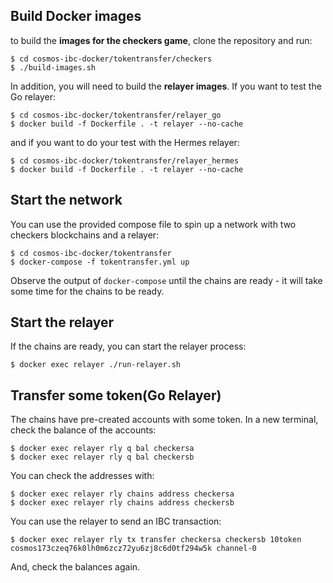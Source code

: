 ## Build Docker images

to build the **images for the checkers game**, clone the repository and run:

```
$ cd cosmos-ibc-docker/tokentransfer/checkers
$ ./build-images.sh
```

In addition, you will need to build the **relayer images**. 
If you want to test the Go relayer:

```
$ cd cosmos-ibc-docker/tokentransfer/relayer_go
$ docker build -f Dockerfile . -t relayer --no-cache
```

and if you want to do your test with the Hermes relayer:

```
$ cd cosmos-ibc-docker/tokentransfer/relayer_hermes
$ docker build -f Dockerfile . -t relayer --no-cache
```

## Start the network

You can use the provided compose file to spin up a network with two checkers blockchains and a relayer:

```
$ cd cosmos-ibc-docker/tokentransfer
$ docker-compose -f tokentransfer.yml up

```

Observe the output of `docker-compose` until the chains are ready - it will take some time for the chains to be ready. 

## Start the relayer

If the chains are ready, you can start the relayer process:

```
$ docker exec relayer ./run-relayer.sh 
```

## Transfer some token(Go Relayer)

The chains have pre-created accounts with some token. In a new terminal, check the balance of the accounts:

```
$ docker exec relayer rly q bal checkersa
$ docker exec relayer rly q bal checkersb
```

You can check the addresses with:

```
$ docker exec relayer rly chains address checkersa
$ docker exec relayer rly chains address checkersb
```

You can use the relayer to send an IBC transaction:

```
$ docker exec relayer rly tx transfer checkersa checkersb 10token cosmos173czeq76k0lh0m6zcz72yu6zj8c6d0tf294w5k channel-0
```

And, check the balances again. 
